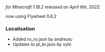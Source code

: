 _for Minecraft 1.18.2 released on April 6th, 2022._

now using Flywheel 0.6.2

### Localisation

- Added ro_ro.json by andreutu
- Updates to pt_br.json by vyhi
